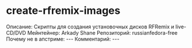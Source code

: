 create-rfremix-images
=====================

Описание:                   Скрипты для создания установочных дисков RFRemix и live-CD/DVD
Мейнтейнер:                 Arkady Shane
Репозиторий:                russianfedora-free
Почему не в апстриме:       ---
Комментарий:                ---
